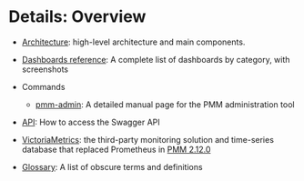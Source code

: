 # Details: Overview

- [Architecture](architecture.md): high-level architecture and main components.

- [Dashboards reference](dashboards/index.md): A complete list of dashboards by category, with screenshots

- Commands
    - [pmm-admin](commands/pmm-admin.md): A detailed manual page for the PMM administration tool

- [API](api.md): How to access the Swagger API

- [VictoriaMetrics](victoria-metrics.md): the third-party monitoring solution and time-series database that replaced Prometheus in [PMM 2.12.0](../release-notes/2.12.0.md)

- [Glossary](glossary.md): A list of obscure terms and definitions
